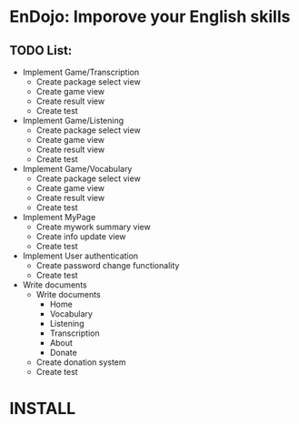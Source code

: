 # EnDojo: Imporove your English skills

## TODO List:
- Implement Game/Transcription
  - Create package select view
  - Create game view
  - Create result view
  - Create test
- Implement Game/Listening
  - Create package select view
  - Create game view
  - Create result view
  - Create test
- Implement Game/Vocabulary
  - Create package select view
  - Create game view
  - Create result view
  - Create test
- Implement MyPage
  - Create mywork summary view
  - Create info update view
  - Create test
- Implement User authentication
  - Create password change functionality
  - Create test
- Write documents
  - Write documents
    - Home
    - Vocabulary
    - Listening
    - Transcription
    - About
    - Donate
  - Create donation system
  - Create test

# INSTALL
